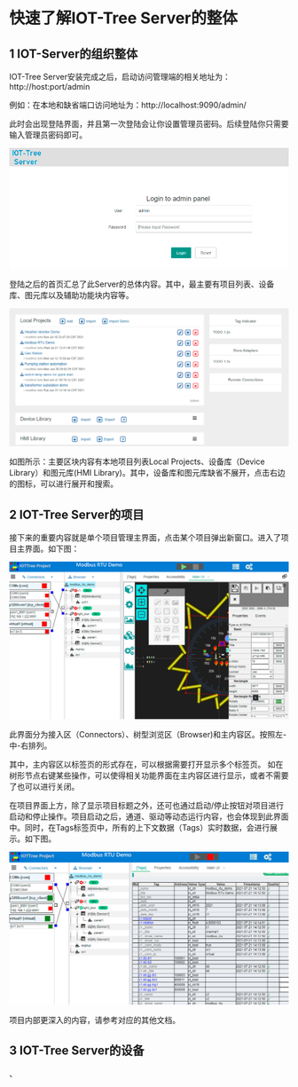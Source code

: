 快速了解IOT-Tree Server的整体
==
## 1 IOT-Server的组织整体

IOT-Tree Server安装完成之后，启动访问管理端的相关地址为： http://host:port/admin

例如：在本地和缺省端口访问地址为：http://localhost:9090/admin/

此时会出现登陆界面，并且第一次登陆会让你设置管理员密码。后续登陆你只需要输入管理员密码即可。

<img src="../img/g_login.png">

登陆之后的首页汇总了此Server的总体内容。其中，最主要有项目列表、设备库、图元库以及辅助功能块内容等。

<img src="../img/g_mainpage.png">

如图所示：主要区块内容有本地项目列表Local Projects、设备库（Device Library）和图元库(HMI Library)。其中，设备库和图元库缺省不展开，点击右边的图标，可以进行展开和搜索。


## 2 IOT-Tree Server的项目

接下来的重要内容就是单个项目管理主界面，点击某个项目弹出新窗口。进入了项目主界面。如下图：

<img src="../img/g_prj1.png">

此界面分为接入区（Connectors）、树型浏览区（Browser)和主内容区。按照左-中-右排列。

其中，主内容区以标签页的形式存在，可以根据需要打开显示多个标签页。
如在树形节点右键某些操作，可以使得相关功能界面在主内容区进行显示，或者不需要了也可以进行关闭。

在项目界面上方，除了显示项目标题之外，还可也通过启动/停止按钮对项目进行启动和停止操作。项目启动之后，通道、驱动等动态运行内容，也会体现到此界面中。同时，在Tags标签页中，所有的上下文数据（Tags）实时数据，会进行展示。如下图。

<img src="../img/g_prj2.png">

项目内部更深入的内容，请参考对应的其他文档。

## 3 IOT-Tree Server的设备


、
